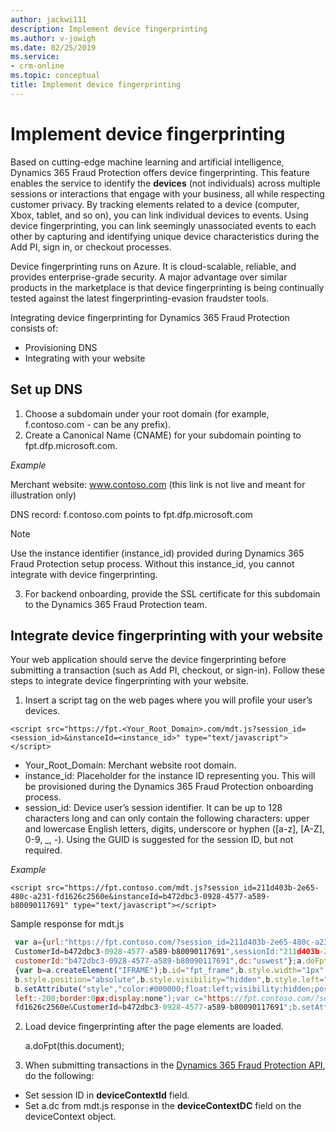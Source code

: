 ```yaml
---
author: jackwi111
description: Implement device fingerprinting
ms.author: v-jowigh
ms.date: 02/25/2019
ms.service:
- crm-online
ms.topic: conceptual
title: Implement device fingerprinting
---
```



# Implement device fingerprinting

Based on cutting-edge machine learning and artificial intelligence, Dynamics 365 Fraud Protection offers device fingerprinting. This feature enables the service to identify the **devices** (not individuals) across multiple sessions or interactions that engage with your business, all while respecting customer privacy. By tracking elements related to a device (computer, Xbox, tablet, and so on), you can link individual devices to events. Using device fingerprinting, you can link seemingly unassociated events to each other by capturing and identifying unique device characteristics during the Add PI, sign in, or checkout processes.

Device fingerprinting runs on Azure. It is cloud-scalable, reliable, and provides enterprise-grade security. A major advantage over similar products in the marketplace is that device fingerprinting is being continually tested against the latest fingerprinting-evasion fraudster tools.

Integrating device fingerprinting for Dynamics 365 Fraud Protection consists of:

- Provisioning DNS
- Integrating with your website

## Set up DNS

1.	Choose a subdomain under your root domain (for example, f.contoso.com - can be any prefix).
2. Create a Canonical Name (CNAME) for your subdomain pointing to fpt.dfp.microsoft.com.

*Example*

Merchant website: www.contoso.com (this link is not live and meant for illustration only)

DNS record: f.contoso.com points to fpt.dfp.microsoft.com

> [!Note]
> Use the instance identifier (instance_id) provided during Dynamics 365 Fraud Protection setup process. Without this instance_id, you cannot integrate with device fingerprinting.

3.	For backend onboarding, provide the SSL certificate for this subdomain to the Dynamics 365 Fraud Protection team.

## Integrate device fingerprinting with your website

Your web application should serve the device fingerprinting before submitting a transaction (such as Add PI, checkout, or sign-in). Follow these steps to integrate device fingerprinting with your website.

1.	Insert a script tag on the web pages where you will profile your user’s devices.

```<script src="https://fpt.<Your_Root_Domain>.com/mdt.js?session_id=<session_id>&instanceId=<instance_id>" type="text/javascript"></script>```

- Your_Root_Domain: Merchant website root domain.
- instance_id: Placeholder for the instance ID representing you. This will be provisioned during the Dynamics 365 Fraud Protection onboarding process.
- session_id: Device user’s session identifier. It can be up to 128 characters long and can only contain the following characters: upper and lowercase English letters, digits, underscore or hyphen ([a-z], [A-Z], 0-9, _, -). Using the GUID is suggested for the session ID, but not required.

*Example*

```<script src="https://fpt.contoso.com/mdt.js?session_id=211d403b-2e65-480c-a231-fd1626c2560e&instanceId=b472dbc3-0928-4577-a589-b80090117691" type="text/javascript"></script>```

Sample response for mdt.js

```javascript
 var a={url:"https://fpt.contoso.com/?session_id=211d403b-2e65-480c-a231-fd1626c2560e&
 CustomerId=b472dbc3-0928-4577-a589-b80090117691",sessionId:"211d403b-2e65-480c-a231-fd1626c2560e",
 customerId:"b472dbc3-0928-4577-a589-b80090117691",dc:"uswest"};a.doFpt=function(a)
 {var b=a.createElement("IFRAME");b.id="fpt_frame",b.style.width="1px",b.style.height="1px",
 b.style.position="absolute",b.style.visibility="hidden",b.style.left="10px",b.style.bottom="0px",
 b.setAttribute("style","color:#000000;float:left;visibility:hidden;position:absolute;top:-100;
 left:-200;border:0px;display:none");var c="https://fpt.contoso.com/?session_id=211d403b-2e65-480c-a231-
 fd1626c2560e&CustomerId=b472dbc3-0928-4577-a589-b80090117691";b.setAttribute("src",c),a.body.appendChild(b)};
 ```

2. Load device fingerprinting after the page elements are loaded.

    a.doFpt(this.document);

3. When submitting transactions in the [Dynamics 365 Fraud Protection API](https://apidocs.microsoft.com/services), do the following:
 - Set session ID in **deviceContextId** field.
 - Set a.dc from mdt.js response in the **deviceContextDC** field on the deviceContext object.

